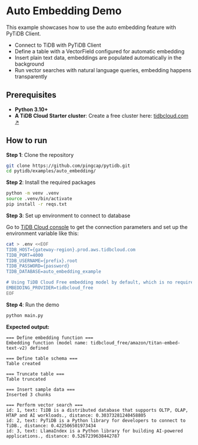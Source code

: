 # Auto Embedding Demo

This example showcases how to use the auto embedding feature with PyTiDB Client.

* Connect to TiDB with PyTiDB Client
* Define a table with a VectorField configured for automatic embedding
* Insert plain text data, embeddings are populated automatically in the background
* Run vector searches with natural language queries, embedding happens transparently

## Prerequisites

- **Python 3.10+**
- **A TiDB Cloud Starter cluster**: Create a free cluster here: [tidbcloud.com ↗️](https://tidbcloud.com/?utm_source=github&utm_medium=referral&utm_campaign=pytidb_readme)

## How to run

**Step 1**: Clone the repository

```bash
git clone https://github.com/pingcap/pytidb.git
cd pytidb/examples/auto_embedding/
```

**Step 2**: Install the required packages

```bash
python -m venv .venv
source .venv/bin/activate
pip install -r reqs.txt
```

**Step 3**: Set up environment to connect to database

Go to [TiDB Cloud console](https://tidbcloud.com/clusters) to get the connection parameters and set up the environment variable like this:

```bash
cat > .env <<EOF
TIDB_HOST={gateway-region}.prod.aws.tidbcloud.com
TIDB_PORT=4000
TIDB_USERNAME={prefix}.root
TIDB_PASSWORD={password}
TIDB_DATABASE=auto_embedding_example

# Using TiDB Cloud Free embedding model by default, which is no required to set up any API key
EMBEDDING_PROVIDER=tidbcloud_free
EOF
```

**Step 4**: Run the demo

```bash
python main.py
```

**Expected output:**

```plain
=== Define embedding function ===
Embedding function (model name: tidbcloud_free/amazon/titan-embed-text-v2) defined

=== Define table schema ===
Table created

=== Truncate table ===
Table truncated

=== Insert sample data ===
Inserted 3 chunks

=== Perform vector search ===
id: 1, text: TiDB is a distributed database that supports OLTP, OLAP, HTAP and AI workloads., distance: 0.30373281240458805
id: 2, text: PyTiDB is a Python library for developers to connect to TiDB., distance: 0.422506501973434
id: 3, text: LlamaIndex is a Python library for building AI-powered applications., distance: 0.5267239638442787
```

